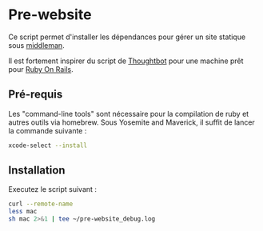 Pre-website
===========

Ce script permet d'installer les dépendances pour gérer un site statique sous
[middleman](https://middlemanapp.com/).

Il est fortement inspirer du script de
[Thoughtbot](https://github.com/thoughtbot/laptop) pour
une machine prêt pour [Ruby On Rails](http://rubyonrails.org/).

Pré-requis
----------

Les "command-line tools" sont nécessaire pour la compilation de ruby et autres
outils via homebrew.
Sous Yosemite and Maverick, il suffit de lancer la commande suivante :

```sh
xcode-select --install
```

Installation
------------

Executez le script suivant :

```sh
curl --remote-name
less mac
sh mac 2>&1 | tee ~/pre-website_debug.log
```
